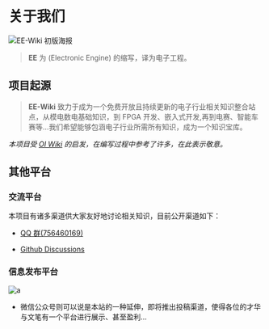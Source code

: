 # 关于我们

![EE-Wiki 初版海报](https://s2.loli.net/2021/12/20/JOyzS3DleKQR4uc.jpg)

> **EE** 为 (Electronic Engine) 的缩写，译为电子工程。

## 项目起源

> **EE-Wiki** 致力于成为一个免费开放且持续更新的电子行业相关知识整合站点，从模电数电基础知识，到 FPGA 开发、嵌入式开发,再到电赛、智能车赛等…我们希望能够包涵电子行业所需所有知识，成为一个知识宝库。

*本项目受 [OI Wiki](https://oi-wiki.org/) 的启发，在编写过程中参考了许多，在此表示敬意。*

## 其他平台

### 交流平台

本项目有诸多渠道供大家友好地讨论相关知识，目前公开渠道如下：

* [QQ 群(756460169)](https://jq.qq.com/?_wv=1027&k=ex93ZPGh)

* [Github Discussions](https://github.com/TidalForce-cn/EE-Wiki/discussions)

### 信息发布平台

![a](https://s2.loli.net/2022/06/06/rO1ICtH5Ts3e6Pj.jpg)

* 微信公众号则可以说是本站的一种延伸，即将推出投稿渠道，使得各位的才华与文笔有一个平台进行展示、甚至盈利…
